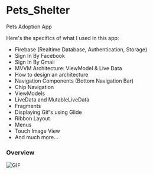 # Pets_Shelter
Pets Adoption App

Here's the specifics of what I used in this app:

- Firebase (Realtime Database, Authentication, Storage)
- Sign In By Facebook
- Sign In By Gmail
- MVVM Architecture: ViewModel & Live Data
- How to design an architecture
- Navigation Components (Bottom Navigation Bar)
- Chip Navigation
- ViewModels
- LiveData and MutableLiveData
- Fragments
- Displaying Gif's using Glide
- Ribbon Layout
- Menus
- Touch Image View
- And much more...

### Overview

![GIF](https://media.giphy.com/media/4wPU1Ag9TLIqKdW04G/giphy.gif)
